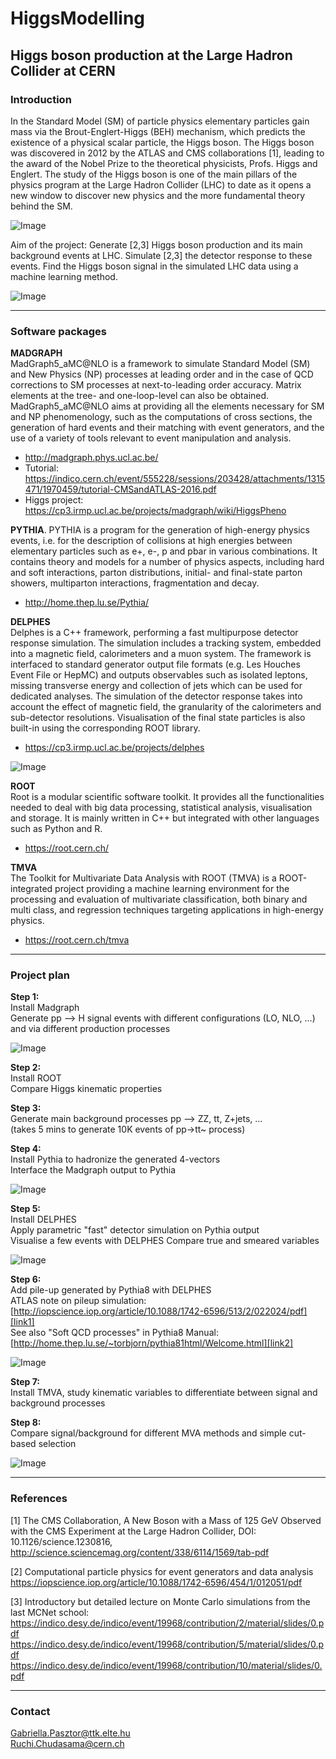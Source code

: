 # HiggsModelling

## Higgs boson production at the Large Hadron Collider at CERN

### Introduction

In the Standard Model (SM) of particle physics elementary particles gain mass via the Brout-Englert-Higgs (BEH) mechanism, which predicts the existence of a physical scalar particle, the Higgs boson. The Higgs boson was discovered in 2012 by the ATLAS and CMS collaborations [1], leading to the award of the Nobel Prize to the theoretical physicists, Profs. Higgs and Englert. The study of the Higgs boson is one of the main pillars of the physics program at the Large Hadron Collider (LHC) to date as it opens a new window to discover new physics and the more fundamental theory behind the SM.

![Image](HZZ2mu2e.png "Higgs event")

Aim of the project: Generate [2,3] Higgs boson production and its main background events at LHC. Simulate [2,3] the detector response to these events. Find the Higgs boson signal in the simulated LHC data using a machine learning method.

![Image](Simulation.png "Simulation flow")

---

### Software packages

**MADGRAPH**   
MadGraph5_aMC@NLO is a framework to simulate Standard Model (SM) and New Physics (NP) processes at leading order and in the case of QCD corrections to SM processes at next-to-leading order accuracy. Matrix elements at the tree- and one-loop-level can also be obtained. MadGraph5_aMC@NLO aims at providing all the elements necessary for SM and NP phenomenology, such as the computations of cross sections, the generation of hard events and their matching with event generators, and the use of a variety of tools relevant to event manipulation and analysis.  
  * http://madgraph.phys.ucl.ac.be/
  * Tutorial: https://indico.cern.ch/event/555228/sessions/203428/attachments/1315471/1970459/tutorial-CMSandATLAS-2016.pdf
  * Higgs project: https://cp3.irmp.ucl.ac.be/projects/madgraph/wiki/HiggsPheno

**PYTHIA**. 
PYTHIA is a program for the generation of high-energy physics events, i.e. for the description of collisions at high energies between elementary particles such as e+, e-, p and pbar in various combinations. It contains theory and models for a number of physics aspects, including hard and soft interactions, parton distributions, initial- and final-state parton showers, multiparton interactions, fragmentation and decay.  
   * http://home.thep.lu.se/Pythia/

**DELPHES**  
Delphes is a C++ framework, performing a fast multipurpose detector response simulation. The simulation includes a tracking system, embedded into a magnetic field, calorimeters and a muon system. The framework is interfaced to standard generator output file formats (e.g. Les Houches Event File or HepMC) and outputs observables such as isolated leptons, missing transverse energy and collection of jets which can be used for dedicated analyses. The simulation of the detector response takes into account the effect of magnetic field, the granularity of the calorimeters and sub-detector resolutions. Visualisation of the final state particles is also built-in using the corresponding ROOT library.  
   * https://cp3.irmp.ucl.ac.be/projects/delphes

![Image](FullvsFast.png "Full vs Fast simulation chain")

**ROOT**  
Root is a modular scientific software toolkit. It provides all the functionalities needed to deal with big data processing, statistical analysis, visualisation and storage. It is mainly written in C++ but integrated with other languages such as Python and R.  
   * https://root.cern.ch/

**TMVA**  
The Toolkit for Multivariate Data Analysis with ROOT (TMVA) is a ROOT-integrated project providing a machine learning environment for the processing and evaluation of multivariate classification, both binary and multi class, and regression techniques targeting applications in high-energy physics.  
   * https://root.cern.ch/tmva
   
---

### Project plan

**Step 1:**  
Install Madgraph  
Generate pp --> H signal events with different configurations (LO, NLO, ...) and via different production processes

![Image](Figures_FeynmanHprod.png "Higgs production")

**Step 2:**  
Install ROOT  
Compare Higgs kinematic properties

**Step 3:**  
Generate main background processes pp --> ZZ, tt, Z+jets, ...  
(takes 5 mins to generate 10K events of pp->tt~ process)

**Step 4:**  
Install Pythia to hadronize the generated 4-vectors  
Interface the Madgraph output to Pythia

![Image](event.png "Event description")

**Step 5:**  
Install DELPHES  
Apply parametric "fast" detector simulation on Pythia output  
Visualise a few events with DELPHES 
Compare true and smeared variables 

![Image](Delphes.png "Delphes")

**Step 6:**  
Add pile-up generated by Pythia8 with DELPHES  
ATLAS note on pileup simulation:  
[http://iopscience.iop.org/article/10.1088/1742-6596/513/2/022024/pdf][link1]  
See also "Soft QCD processes" in Pythia8 Manual:  
[http://home.thep.lu.se/~torbjorn/pythia81html/Welcome.html][link2]  

  [link1]: http://iopscience.iop.org/article/10.1088/1742-6596/513/2/022024/pdf
  [link2]: http://home.thep.lu.se/~torbjorn/pythia81html/Welcome.html

![Image](atlas-cms.png "pileup")

**Step 7:**   
Install TMVA, study kinematic variables to differentiate between signal and background processes  

**Step 8:**   
Compare signal/background for different MVA methods and simple cut-based selection   

![Image](mass4l.png "4l mass")

---

### References

[1] The CMS Collaboration,
A New Boson with a Mass of 125 GeV Observed with the CMS Experiment at the Large Hadron Collider, DOI: 10.1126/science.1230816,   
http://science.sciencemag.org/content/338/6114/1569/tab-pdf  

[2] Computational particle physics for event generators and data analysis  
https://iopscience.iop.org/article/10.1088/1742-6596/454/1/012051/pdf

[3] Introductory but detailed lecture on Monte Carlo simulations from the last MCNet school:  
https://indico.desy.de/indico/event/19968/contribution/2/material/slides/0.pdf  
https://indico.desy.de/indico/event/19968/contribution/5/material/slides/0.pdf  
https://indico.desy.de/indico/event/19968/contribution/10/material/slides/0.pdf  


---

### Contact

Gabriella.Pasztor@ttk.elte.hu  
Ruchi.Chudasama@cern.ch  
